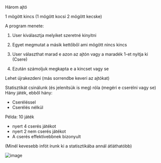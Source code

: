 Három ajtó

1 mögött kincs (1 mögött kocsi 2 mögött kecske)

A program menete:

1. User kiválasztja melyiket szeretné kinyitni

2. Egyet megmutat a másik kettőből ami mögött nincs kincs

3. User választhat marad e azon az ajtón vagy a maradék 1-et nyitja ki (Csere)

4. Ezután számoljuk megkapta e a kincset vagy se

Lehet újrakezdeni (más sorrendbe keveri az ajtókat)

Statisztikát csinálunk (és jelenítsük is meg) róla (megéri e cserélni vagy se)
Hány játék, ebből hány:
- Cseréléssel
- Cserélés nélkül

Példa: 
10 játék
- nyert 4 cserés játékot
- nyert 2 nem cserés játékot
- A cserés effektívebbnek bizonyult

(Minél kevesebb infót írunk ki a statisztikába annál átláthatóbb)

![image](https://github.com/user-attachments/assets/7721543a-7b4d-4e21-b54e-2b274e04bd4c)


